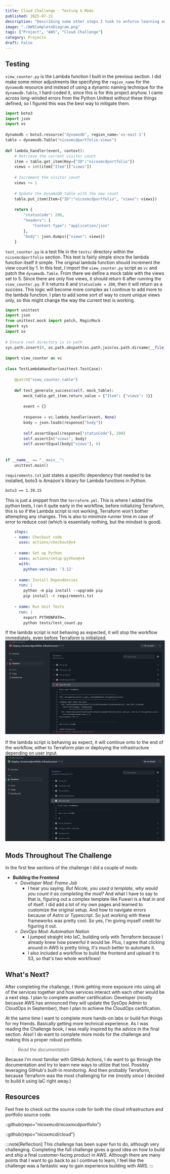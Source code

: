 ```yaml
---
title: Cloud Challenge - Testing & Mods
published: 2025-07-31
description: "Describing some other steps I took to enforce learning and a DevOps mindset. This is also the part where I implement testing on the Lambda function."
image: "./AWSCompleteDiagram.png"
tags: ["Project", "AWS", "Cloud Challenge"]
category: Projects
draft: False
---
```

## Testing 

`view_counter.py` is the Lambda function I built in the previous section. I did make some minor adjustments like specifying the `region_name` for the `dynamodb` resource and instead of using a dynamic naming technique for the `dynamodb.Table`, I hard-coded it, since this is for this project anyhow. I came across long-winded errors from the Python Unittest without these things defined, so I figured this was the best way to mitigate them.
```python
import boto3
import json
import os

dynamodb = boto3.resource("dynamodb", region_name='us-east-1')
table = dynamodb.Table("nicoxmcdportfolio-views")

def lambda_handler(event, context):
    # Retrieve the current visitor count
    item = table.get_item(Key={"ID":"nicoxmcdportfolio"})
    views = int(item["Item"]["views"])

    # Increment the visitor count
    views += 1

    # Update the DynamoDB table with the new count
    table.put_item(Item={"ID":"nicoxmcdportfolio", "views": views})

    return {
        "statusCode": 200,
        "headers": {
            "Content-Type": "application/json"
        },
        "body": json.dumps({"views": views})
    }
```

`test_counter.py` is a test file in the `tests/` directory within the `nicoxmcdportfolio` section. This test is fairly simple since the lambda function itself it simple. The original lambda function should increment the view count by 1. In this test, I import the `view_counter.py` script as `vc` and patch the `dynamodb.Table`. From there we define a mock table with the views set to 5. Since there are only five views, it should return 6 after running the `view_counter.py`. If it returns 6 and `StatusCode = 200`, then it will return as a success. This logic will become more complex as I continue to add more to the lambda function. I plan to add some sort of way to count unique views only, so this might change the way the current test is working.
```python
import unittest
import json
from unittest.mock import patch, MagicMock
import sys
import os

# Ensure root directory is in path
sys.path.insert(0, os.path.abspath(os.path.join(os.path.dirname(__file__), '..')))

import view_counter as vc

class TestLambdaHandler(unittest.TestCase):

    @patch("view_counter.table")

    def test_generate_success(self, mock_table):
        mock_table.get_item.return_value = {"Item": {"views": 5}}

        event = {}

        response = vc.lambda_handler(event, None)
        body = json.loads(response["body"])

        self.assertEqual(response["statusCode"], 200)
        self.assertIn("views", body)
        self.assertEqual(body["views"], 6)


if __name__ == "__main__":
    unittest.main()
```

`requirements.txt` just states a specific dependency that needed to be installed, boto3 is Amazon's library for Lambda functions in Python.
```txt
boto3 == 1.39.15
```

This is just a snippet from the `terraform.yml`. This is where I added the python tests, I ran it quite early in the workflow, before initializing Terraform, this is so if the Lambda script is not working, Terraform won't bother attempting any changes. This is also to minimize runner time in case of error to reduce cost (which is essentially nothing, but the mindset is good).
```yml
    steps:
    - name: Checkout code
      uses: actions/checkout@v4

    - name: Set up Python
      uses: actions/setup-python@v4
      with:
        python-version: '3.12'
    
    - name: Install Dependencies
      run: |
        python -m pip install --upgrade pip
        pip install -r requirements.txt
    
    - name: Run Unit Tests
      run: |
        export PYTHONPATH=.
        python tests/test_count.py
```

If the lambda script is not behaving as expected, it will stop the workflow immediately, even before Terraform is initialized.
![Testing Failure](./falsetest.png)

If the lambda script is behaving as expect, it will continue onto to the end of the workflow, either to Terraform plan or deploying the infrastructure depending on user input.
![Testing Passing](./truetest.png)

## Mods Throughout The Challenge
In the first few sections of the challenge I did a couple of mods:
- **Building the Frontend**
    - *Developer Mod: Frame Job*
        - I hear you saying. *But Nicole, you used a template, why would you count it as completing the mod?* And what I have to say to that is, figuring out a complex template like Fuwari is a feat in and of itself. I did add a lot of my own pages and learned to customize the original setup. And how to navigate errors because of Astro or Typescript. So just working with these frameworks was pretty cool. So yes, I'm giving myself credit for figuring it out. 
    - *DevOps Mod: Automation Nation*
        - I jumped straight into IaC, building only with Terraform because I already knew how powerful it would be. Plus, I agree that clicking around in AWS is pretty tiring, it's much better to automate it.
        - I also included a workflow to build the frontend and upload it to S3, so that's two whole workflows! 


## What's Next?
After completing the challenge, I think getting more exposure into using all of the services together and how services interact with each other would be a next step. I plan to complete another certification: Developer (mostly because AWS has announced they will update the SysOps Admin to CloudOps in September), then I plan to achieve the CloudOps certification. 

At the same time I want to complete more hands-on labs or build fun things for my friends. Basically getting more technical experience. As I was reading the Challenge book, I was really inspired by the advice in the final section. Also! I do want to complete more mods for the challenge and making this a proper robust portfolio.

> *Read the documentation*

Because I'm most familiar with GitHub Actions, I do want to go through the documentation and try to learn new ways to utilize that tool. Possibly leveraging GitHub's built-in monitoring. And then probably Terraform, because Terraform was the most challenging for me (mostly since I decided to build it using IaC right away.)

## Resources
Feel free to check out the source code for both the cloud infrastructure and portfolio source code.

::github{repo="nicoxmcd/nicoxmcdportfolio"}

::github{repo="nicoxmcd/cloud"}

:::note[Reflection]
This challenge has been super fun to do, although very challenging. Completing the full challenge gives a good idea on how to build and ship a final customer-facing product in AWS. Although there are many points that I want to go back to as I continue to learn, I feel like the challenge was a fantastic way to gain experience building with AWS.
:::